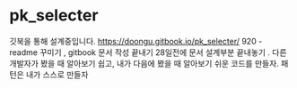 # pk_selecter
깃북을 통해 설계중입니다. 
https://doongu.gitbook.io/pk_selecter/
920 - readme 꾸미기 , gitbook 문서 작성 끝내기 
28일전에 문서 설계부분 끝내놓기 .
다른 개발자가 봤을 때 알아보기 쉽고, 내가 다음에 봤을 때 알아보기 쉬운 코드를 만들자.
패턴은 내가 스스로 만들자
